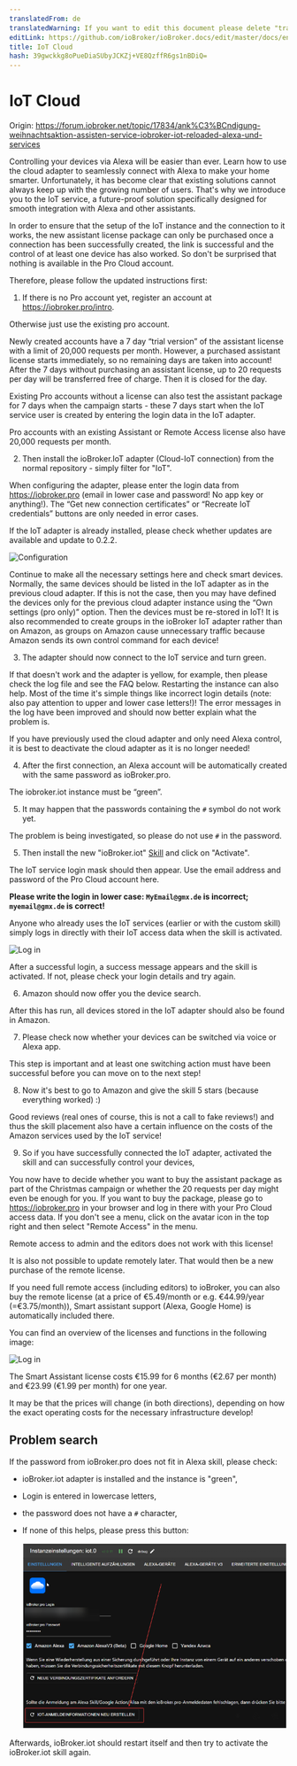 ```yaml
---
translatedFrom: de
translatedWarning: If you want to edit this document please delete "translatedFrom" field, elsewise this document will be translated automatically again
editLink: https://github.com/ioBroker/ioBroker.docs/edit/master/docs/en/cloud/iot.md
title: IoT Cloud
hash: 39gwckkg8oPueDiaSUbyJCKZj+VE8QzffR6gs1nBDiQ=
---
```

# IoT Cloud
Origin: https://forum.iobroker.net/topic/17834/ank%C3%BCndigung-weihnachtsaktion-assisten-service-iobroker-iot-reloaded-alexa-und-services

Controlling your devices via Alexa will be easier than ever.
Learn how to use the cloud adapter to seamlessly connect with Alexa to make your home smarter. Unfortunately, it has become clear that existing solutions cannot always keep up with the growing number of users.
That's why we introduce you to the IoT service, a future-proof solution specifically designed for smooth integration with Alexa and other assistants.

In order to ensure that the setup of the IoT instance and the connection to it works, the new assistant license package can only be purchased once a connection has been successfully created, the link is successful and the control of at least one device has also worked.
So don't be surprised that nothing is available in the Pro Cloud account.

Therefore, please follow the updated instructions first:

1. If there is no Pro account yet, register an account at https://iobroker.pro/intro.

Otherwise just use the existing pro account.

Newly created accounts have a 7 day “trial version” of the assistant license with a limit of 20,000 requests per month.
However, a purchased assistant license starts immediately, so no remaining days are taken into account! After the 7 days without purchasing an assistant license, up to 20 requests per day will be transferred free of charge.
Then it is closed for the day.

Existing Pro accounts without a license can also test the assistant package for 7 days when the campaign starts - these 7 days start when the IoT service user is created by entering the login data in the IoT adapter.

Pro accounts with an existing Assistant or Remote Access license also have 20,000 requests per month.

2. Then install the ioBroker.IoT adapter (Cloud-IoT connection) from the normal repository - simply filter for "IoT".

When configuring the adapter, please enter the login data from https://iobroker.pro (email in lower case and password! No app key or anything!).
The “Get new connection certificates” or “Recreate IoT credentials” buttons are only needed in error cases.

If the IoT adapter is already installed, please check whether updates are available and update to 0.2.2.

![Configuration](../../de/cloud/media/iot_settings.png)

Continue to make all the necessary settings here and check smart devices.
Normally, the same devices should be listed in the IoT adapter as in the previous cloud adapter.
If this is not the case, then you may have defined the devices only for the previous cloud adapter instance using the “Own settings (pro only)” option.
Then the devices must be re-stored in IoT! It is also recommended to create groups in the ioBroker IoT adapter rather than on Amazon, as groups on Amazon cause unnecessary traffic because Amazon sends its own control command for each device!

3. The adapter should now connect to the IoT service and turn green.

If that doesn't work and the adapter is yellow, for example, then please check the log file and see the FAQ below.
Restarting the instance can also help.
Most of the time it's simple things like incorrect login details (note: also pay attention to upper and lower case letters!)! The error messages in the log have been improved and should now better explain what the problem is.

If you have previously used the cloud adapter and only need Alexa control, it is best to deactivate the cloud adapter as it is no longer needed!

4. After the first connection, an Alexa account will be automatically created with the same password as ioBroker.pro.

The iobroker.iot instance must be “green”.

5. It may happen that the passwords containing the `#` symbol do not work yet.

The problem is being investigated, so please do not use `#` in the password.

5. Then install the new "ioBroker.iot" [Skill](https://www.amazon.de/ioBroker-ioBroker-iot/dp/B07L66BFF9) and click on "Activate".

The IoT service login mask should then appear.
Use the email address and password of the Pro Cloud account here.

**Please write the login in lower case: `MyEmail@gmx.de` is incorrect; `myemail@gmx.de` is correct!**

Anyone who already uses the IoT services (earlier or with the custom skill) simply logs in directly with their IoT access data when the skill is activated.

![Log in](../../de/cloud/media/iot_login.png)

After a successful login, a success message appears and the skill is activated.
If not, please check your login details and try again.

6. Amazon should now offer you the device search.

After this has run, all devices stored in the IoT adapter should also be found in Amazon.

7. Please check now whether your devices can be switched via voice or Alexa app.

This step is important and at least one switching action must have been successful before you can move on to the next step!

8. Now it's best to go to Amazon and give the skill 5 stars (because everything worked) :)

Good reviews (real ones of course, this is not a call to fake reviews!) and thus the skill placement also have a certain influence on the costs of the Amazon services used by the IoT service!

9. So if you have successfully connected the IoT adapter, activated the skill and can successfully control your devices,

You now have to decide whether you want to buy the assistant package as part of the Christmas campaign or whether the 20 requests per day might even be enough for you.
If you want to buy the package, please go to https://iobroker.pro in your browser and log in there with your Pro Cloud access data.
If you don't see a menu, click on the avatar icon in the top right and then select "Remote Access" in the menu.

Remote access to admin and the editors does not work with this license!

It is also not possible to update remotely later. That would then be a new purchase of the remote license.

If you need full remote access (including editors) to ioBroker, you can also buy the remote license (at a price of €5.49/month or e.g. €44.99/year (=€3.75/month)), Smart assistant support (Alexa, Google Home) is automatically included there.

You can find an overview of the licenses and functions in the following image:

![Log in](../../de/cloud/media/iot_compare.png)

The Smart Assistant license costs €15.99 for 6 months (€2.67 per month) and €23.99 (€1.99 per month) for one year.

It may be that the prices will change (in both directions), depending on how the exact operating costs for the necessary infrastructure develop!

## Problem search
If the password from ioBroker.pro does not fit in Alexa skill, please check:

- ioBroker.iot adapter is installed and the instance is "green",
- Login is entered in lowercase letters,
- the password does not have a `#` character,
- If none of this helps, please press this button:

  ![Recreate](../../de/cloud/media/iot_passwort.png)

Afterwards, ioBroker.iot should restart itself and then try to activate the ioBroker.iot skill again.